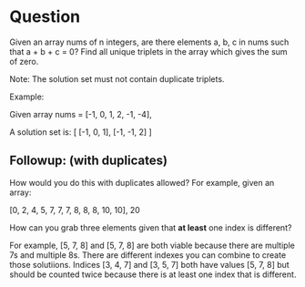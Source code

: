 # Question

Given an array nums of n integers, are there elements a, b, c in nums such that a + b + c = 0? Find all unique triplets in the array which gives the sum of zero.

Note:
The solution set must not contain duplicate triplets.

Example:

Given array nums = [-1, 0, 1, 2, -1, -4],

A solution set is:
[
  [-1, 0, 1],
  [-1, -1, 2]
]

## Followup: (with duplicates)
How would you do this with duplicates allowed?
For example, given an array:

[0, 2, 4, 5, 7, 7, 7, 8, 8, 8, 10, 10], 20

How can you grab three elements given that **at least** one index is different?

For example, [5, 7, 8] and [5, 7, 8] are both viable because there are multiple 7s and multiple 8s. There are different indexes you can combine to create those solutiions. Indices [3, 4, 7] and [3, 5, 7] both have values [5, 7, 8] but should be counted twice because there is at least one index that is different.